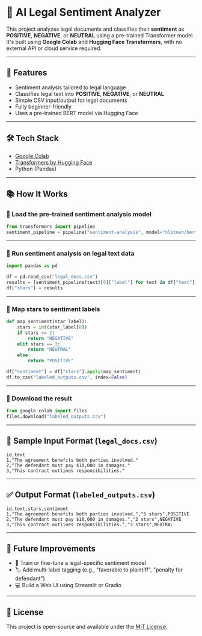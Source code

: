 # 📄 AI Legal Sentiment Analyzer

This project analyzes legal documents and classifies their **sentiment** as **POSITIVE**, **NEGATIVE**, or **NEUTRAL** using a pre-trained Transformer model. It's built using **Google Colab** and **Hugging Face Transformers**, with no external API or cloud service required.

---

## 🚀 Features

- Sentiment analysis tailored to legal language  
- Classifies legal text into **POSITIVE**, **NEGATIVE**, or **NEUTRAL**  
- Simple CSV input/output for legal documents  
- Fully beginner-friendly  
- Uses a pre-trained BERT model via Hugging Face

---

## 🛠️ Tech Stack

- [Google Colab](https://colab.research.google.com)
- [Transformers by Hugging Face](https://huggingface.co/transformers/)
- Python (Pandas)

---

## 📚 How It Works

### 🔹 Load the pre-trained sentiment analysis model

```python
from transformers import pipeline
sentiment_pipeline = pipeline("sentiment-analysis", model="nlptown/bert-base-multilingual-uncased-sentiment")
```

---

### 🔹 Run sentiment analysis on legal text data

```python
import pandas as pd

df = pd.read_csv("legal_docs.csv")
results = [sentiment_pipeline(text)[0]["label"] for text in df["text"]]
df["stars"] = results
```

---

### 🔹 Map stars to sentiment labels

```python
def map_sentiment(star_label):
    stars = int(star_label[0])
    if stars <= 2:
        return "NEGATIVE"
    elif stars == 3:
        return "NEUTRAL"
    else:
        return "POSITIVE"

df["sentiment"] = df["stars"].apply(map_sentiment)
df.to_csv("labeled_outputs.csv", index=False)
```

---

### 🔹 Download the result

```python
from google.colab import files
files.download("labeled_outputs.csv")
```

---

## 🧪 Sample Input Format (`legal_docs.csv`)

```csv
id,text
1,"The agreement benefits both parties involved."
2,"The defendant must pay $10,000 in damages."
3,"This contract outlines responsibilities."
```

---

## ✅ Output Format (`labeled_outputs.csv`)

```csv
id,text,stars,sentiment
1,"The agreement benefits both parties involved.","5 stars",POSITIVE
2,"The defendant must pay $10,000 in damages.","2 stars",NEGATIVE
3,"This contract outlines responsibilities.","3 stars",NEUTRAL
```

---

## 📌 Future Improvements

- 🔧 Train or fine-tune a legal-specific sentiment model  
- 🏷️ Add multi-label tagging (e.g., "favorable to plaintiff", "penalty for defendant")  
- 💻 Build a Web UI using Streamlit or Gradio  

---


## 📃 License

This project is open-source and available under the [MIT License](LICENSE).
